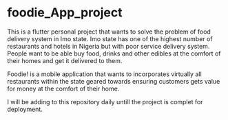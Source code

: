 # foodie_App_project

This is a flutter personal project that wants to solve the problem of food delivery system in Imo state. Imo state has one of the highest number of restaurants and hotels in Nigeria but with poor service delivery system. People want to be able buy food, drinks and other edibles at the comfort of their homes and get it delivered to them.

Foodie! is a mobile application that wants to incorporates virtually all restaurants within the state geared towards ensuring customers gets value for money at the comfort of their home. 

I will be adding to this repository daily untill the project is complet for deployment. 